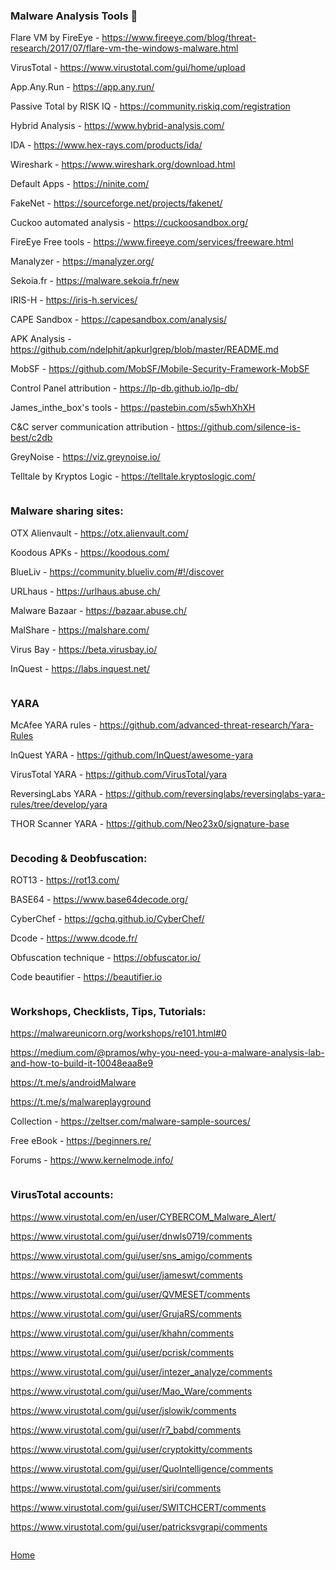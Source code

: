 ### Malware Analysis Tools 🦠

Flare VM by FireEye - https://www.fireeye.com/blog/threat-research/2017/07/flare-vm-the-windows-malware.html

VirusTotal - https://www.virustotal.com/gui/home/upload

App.Any.Run - https://app.any.run/

Passive Total by RISK IQ - https://community.riskiq.com/registration

Hybrid Analysis - https://www.hybrid-analysis.com/

IDA - https://www.hex-rays.com/products/ida/

Wireshark - https://www.wireshark.org/download.html

Default Apps - https://ninite.com/

FakeNet - https://sourceforge.net/projects/fakenet/

Cuckoo automated analysis - https://cuckoosandbox.org/

FireEye Free tools - https://www.fireeye.com/services/freeware.html

Manalyzer - https://manalyzer.org/

Sekoia.fr - https://malware.sekoia.fr/new

IRIS-H - https://iris-h.services/

CAPE Sandbox - https://capesandbox.com/analysis/

APK Analysis - https://github.com/ndelphit/apkurlgrep/blob/master/README.md

MobSF - https://github.com/MobSF/Mobile-Security-Framework-MobSF

Control Panel attribution - https://lp-db.github.io/lp-db/

James_inthe_box's tools - https://pastebin.com/s5whXhXH

C&C server communication attribution - https://github.com/silence-is-best/c2db

GreyNoise - https://viz.greynoise.io/

Telltale by Kryptos Logic - https://telltale.kryptoslogic.com/

```

```

### Malware sharing sites: 

OTX Alienvault - https://otx.alienvault.com/

Koodous APKs - https://koodous.com/

BlueLiv - https://community.blueliv.com/#!/discover

URLhaus - https://urlhaus.abuse.ch/

Malware Bazaar - https://bazaar.abuse.ch/

MalShare - https://malshare.com/

Virus Bay - https://beta.virusbay.io/

InQuest - https://labs.inquest.net/

```

```
### YARA

McAfee YARA rules - https://github.com/advanced-threat-research/Yara-Rules

InQuest YARA - https://github.com/InQuest/awesome-yara

VirusTotal YARA - https://github.com/VirusTotal/yara

ReversingLabs YARA - https://github.com/reversinglabs/reversinglabs-yara-rules/tree/develop/yara

THOR Scanner YARA - https://github.com/Neo23x0/signature-base

```

```

### Decoding & Deobfuscation:

ROT13 - https://rot13.com/

BASE64 - https://www.base64decode.org/

CyberChef - https://gchq.github.io/CyberChef/

Dcode - https://www.dcode.fr/

Obfuscation technique - https://obfuscator.io/

Code beautifier - https://beautifier.io

```

```
### Workshops, Checklists, Tips, Tutorials:

https://malwareunicorn.org/workshops/re101.html#0

https://medium.com/@pramos/why-you-need-you-a-malware-analysis-lab-and-how-to-build-it-10048eaa8e9

https://t.me/s/androidMalware

https://t.me/s/malwareplayground

Collection - https://zeltser.com/malware-sample-sources/

Free eBook - https://beginners.re/

Forums - https://www.kernelmode.info/

```

```

### VirusTotal accounts:

https://www.virustotal.com/en/user/CYBERCOM_Malware_Alert/

https://www.virustotal.com/gui/user/dnwls0719/comments

https://www.virustotal.com/gui/user/sns_amigo/comments

https://www.virustotal.com/gui/user/jameswt/comments

https://www.virustotal.com/gui/user/QVMESET/comments

https://www.virustotal.com/gui/user/GrujaRS/comments

https://www.virustotal.com/gui/user/khahn/comments

https://www.virustotal.com/gui/user/pcrisk/comments

https://www.virustotal.com/gui/user/intezer_analyze/comments

https://www.virustotal.com/gui/user/Mao_Ware/comments

https://www.virustotal.com/gui/user/jslowik/comments

https://www.virustotal.com/gui/user/r7_babd/comments

https://www.virustotal.com/gui/user/cryptokitty/comments

https://www.virustotal.com/gui/user/QuoIntelligence/comments

https://www.virustotal.com/gui/user/siri/comments

https://www.virustotal.com/gui/user/SWITCHCERT/comments

https://www.virustotal.com/gui/user/patricksvgrapi/comments

```

```
[Home](https://github.com/BushidoUK/Open-source-tools-for-CTI/blob/master/README.md)
